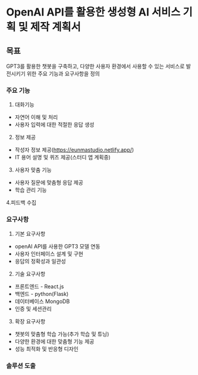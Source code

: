 # OpenAI API를 활용한 생성형 AI 서비스 기획 및 제작 계획서

## 목표 
GPT3를 활용한 챗봇을 구축하고, 다양한 사용자 환경에서 사용할 수 있는 서비스로 발전시키기 위한 주요 기능과 요구사항을 정의

### 주요 기능
1. 대화기능
- 자연어 이해 및 처리
- 사용자 입력에 대한 적절한 응답 생성

2. 정보 제공
- 작성자 정보 제공(https://eunmastudio.netlify.app/)
- IT 용어 설명 및 퀴즈 제공(스터디 앱 계획중)

3. 사용자 맞춤 기능
- 사용자 질문에 맞춤형 응답 제공
- 학습 관리 기능

4.피드백 수집

### 요구사항

1. 기본 요구사항
- openAI API를 사용한 GPT3 모델 연동
- 사용자 인터페이스 설계 및 구현
- 응답의 정확성과 일관성

2. 기술 요구사항
- 프론트엔드 - React.js
- 백엔드 - python(Flask)
- 데이터베이스 MongoDB
- 인증 및 세션관리

3. 확장 요구사항
- 챗봇의 맞춤형 학습 가능(추가 학습 및 튜닝)
- 다양한 환경에 대한 맞춤형 기능 제공
- 성능 최적화 및 반응형 디자인

### 솔루션 도출